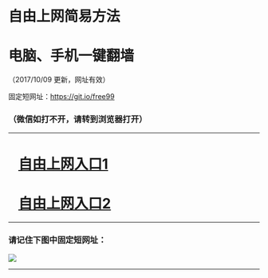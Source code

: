 ﻿# 自由上网简易方法

# 电脑、手机一键翻墙

（2017/10/09 更新，网址有效）

固定短网址：https://git.io/free99

### （微信如打不开，请转到浏览器打开）


***





# &nbsp;&nbsp; <a href="http://ft120846840.fwq-tz-1001.info/fwqtz01.html?t=100900125912 " target="_blank">自由上网入口1</a>
# &nbsp;&nbsp; <a href="http://ft3214517448.fwq-tz-1002.info/fwqtz02.html?t=10090019977 " target="_blank">自由上网入口2</a>
***

### 请记住下图中固定短网址：

<img src="https://s3-us-west-2.amazonaws.com/fwq-1001/yjfq-20170905okok.png" /> 


***


